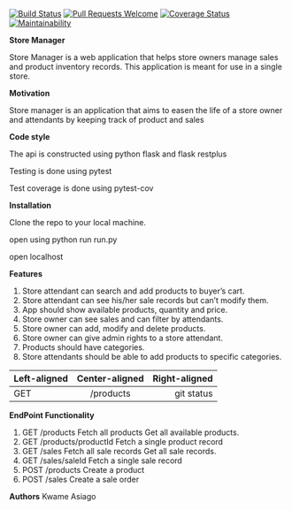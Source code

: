 [![Build Status](https://travis-ci.org/SelaDanti/store-manager-api.svg?branch=develop)](https://travis-ci.org/SelaDanti/store-manager-api)
[![Pull Requests Welcome](https://img.shields.io/badge/PRs-welcome-brightgreen.svg?style=flat)](https://github.com/SelaDanti/store-manager-api/pulls)
[![Coverage Status](https://coveralls.io/repos/github/SelaDanti/store-manager-api/badge.svg?branch=develop)](https://coveralls.io/github/SelaDanti/store-manager-api?branch=develop)
[![Maintainability](https://api.codeclimate.com/v1/badges/60c87ea49fd604c81112/maintainability)](https://codeclimate.com/github/SelaDanti/store-manager-api/maintainability)

**Store Manager**

Store Manager is a web application that helps store owners manage sales and product inventory 
records. This application is meant for use in a single store. 

**Motivation**

Store manager is an application that aims to easen the life of a store owner and attendants by keeping track of product and sales

**Code style**

The api is constructed using python flask and flask restplus

Testing is done using pytest

Test coverage is done using pytest-cov

**Installation**

Clone the repo to your local machine.

open using python run run.py

open localhost

**Features**

1. Store attendant can search and add products to buyer’s cart. 
2. Store attendant can see his/her sale records but can’t modify them. 
3. App should show available products, quantity and price. 
4. Store owner can see sales and can filter by attendants. 
5. Store owner can add, modify and delete products.
6. Store owner can give admin rights to a store attendant. 
7. Products should have categories. 
8. Store attendants should be able to add products to specific categories. 

| Left-aligned | Center-aligned | Right-aligned |
| :---         |     :---:      |          ---: |
| GET   | /products     | git status    | Fetch all products  Get all available products. |

**EndPoint Functionality**
1. GET /products  			Fetch all products  Get all available products. 
2. GET /products/productId  Fetch a single product record  
3. GET /sales  				Fetch all sale records  Get all sale records.
4. GET /sales/saleId  		Fetch a single sale record  
5. POST /products  			Create a product
6. POST /sales  			Create a sale order

**Authors**
Kwame Asiago
